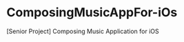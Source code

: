 ComposingMusicAppFor-iOs
========================

[Senior Project] Composing Music Application for iOS
